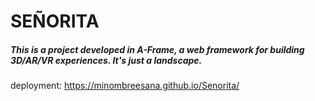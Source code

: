 # **SEÑORITA**

##### This is a project developed in A-Frame, a web framework for building 3D/AR/VR experiences. It's just a landscape. 

deployment: https://minombreesana.github.io/Senorita/
